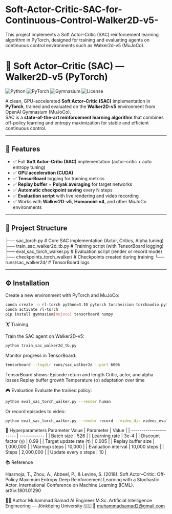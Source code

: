 # Soft-Actor-Critic-SAC-for-Continuous-Control-Walker2D-v5-
This project implements a Soft Actor–Critic (SAC) reinforcement learning algorithm in PyTorch, designed for training and evaluating agents on continuous control environments such as Walker2d-v5 (MuJoCo).


# 🧠 Soft Actor–Critic (SAC) — Walker2D-v5 (PyTorch)

![Python](https://img.shields.io/badge/python-3.10+-blue.svg)
![PyTorch](https://img.shields.io/badge/PyTorch-2.0+-orange.svg)
![Gymnasium](https://img.shields.io/badge/Gymnasium-MuJoCo-green.svg)
![License](https://img.shields.io/badge/license-MIT-lightgrey.svg)

A clean, GPU-accelerated **Soft Actor–Critic (SAC)** implementation in **PyTorch**, trained and evaluated on the **Walker2D-v5** environment from OpenAI Gymnasium (MuJoCo).  
SAC is a **state-of-the-art reinforcement learning algorithm** that combines off-policy learning and entropy maximization for stable and efficient continuous control.

---

## 🚀 Features

- ✅ Full **Soft Actor–Critic (SAC)** implementation (actor–critic + auto entropy tuning)  
- ✅ **GPU acceleration (CUDA)**  
- ✅ **TensorBoard** logging for training metrics  
- ✅ **Replay buffer** + **Polyak averaging** for target networks  
- ✅ **Automatic checkpoint saving** every N steps  
- ✅ **Evaluation script** with live rendering and video recording  
- ✅ Works with **Walker2D-v5**, **Humanoid-v4**, and other MuJoCo environments  

---

## 📁 Project Structure

├── sac_torch.py # Core SAC implementation (Actor, Critics, Alpha tuning)
├── train_sac_walker2d_tb.py # Training script (with TensorBoard logging)
├── eval_sac_torch_walker.py # Evaluation script (render or record mode)
├── checkpoints_torch_walker/ # Checkpoints created during training
└── runs/sac_walker2d/ # TensorBoard logs


---

## ⚙️ Installation

Create a new environment with PyTorch and MuJoCo:

```bash
conda create -n rl-torch python=3.10 pytorch torchvision torchaudio pytorch-cuda=12.1 -c pytorch -c nvidia
conda activate rl-torch
pip install gymnasium[mujoco] tensorboard numpy
```

🏋️ Training

Train the SAC agent on Walker2D-v5:

```bash
python train_sac_walker2d_tb.py
```

Monitor progress in TensorBoard:
```bash
tensorboard --logdir runs/sac_walker2d --port 6006
```

TensorBoard shows:
Episode return and length
Critic, actor, and alpha losses
Replay buffer growth
Temperature (α) adaptation over time

🎮 Evaluation
Evaluate the trained policy:
```bash
python eval_sac_torch_walker.py --render human
```
Or record episodes to video:
```bash
python eval_sac_torch_walker.py --render record --video_dir videos_eval
```


🧰 Hyperparameters
Parameter	Value
| Parameter              | Value        |
| ---------------------- | ------------ |
| Batch size             | 526          |
| Learning rate          | 3e-4         |
| Discount factor (γ)    | 0.99         |
| Target update rate (τ) | 0.005        |
| Replay buffer size     | 1,000,000    |
| Warmup steps           | 10,000       |
| Evaluation interval    | 10,000 steps |
| Steps                  | 2,000,000    |
| Update every x steps   | 10           |

📚 Reference

Haarnoja, T., Zhou, A., Abbeel, P., & Levine, S. (2018).
Soft Actor–Critic: Off-Policy Maximum Entropy Deep Reinforcement Learning with a Stochastic Actor.
International Conference on Machine Learning (ICML).
arXiv:1801.01290

👨‍💻 Author
Muhammad Samad
AI Engineer
M.Sc. Artificial Intelligence Engineering — Jönköping University 🇸🇪
📧 muhammadsamad2@gmail.com


